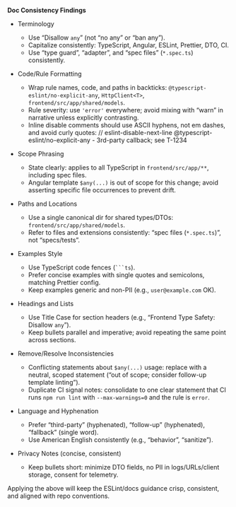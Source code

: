 **Doc Consistency Findings**

- Terminology
  - Use “Disallow `any`” (not “no any” or “ban any”).
  - Capitalize consistently: TypeScript, Angular, ESLint, Prettier, DTO, CI.
  - Use “type guard”, “adapter”, and “spec files” (`*.spec.ts`) consistently.

- Code/Rule Formatting
  - Wrap rule names, code, and paths in backticks: `@typescript-eslint/no-explicit-any`, `HttpClient<T>`, `frontend/src/app/shared/models`.
  - Rule severity: use `'error'` everywhere; avoid mixing with “warn” in narrative unless explicitly contrasting.
  - Inline disable comments should use ASCII hyphens, not em dashes, and avoid curly quotes:
    // eslint-disable-next-line @typescript-eslint/no-explicit-any - 3rd-party callback; see T-1234

- Scope Phrasing
  - State clearly: applies to all TypeScript in `frontend/src/app/**`, including spec files.
  - Angular template `$any(...)` is out of scope for this change; avoid asserting specific file occurrences to prevent drift.

- Paths and Locations
  - Use a single canonical dir for shared types/DTOs: `frontend/src/app/shared/models`.
  - Refer to files and extensions consistently: “spec files (`*.spec.ts`)”, not “specs/tests”.

- Examples Style
  - Use TypeScript code fences (` ```ts `).
  - Prefer concise examples with single quotes and semicolons, matching Prettier config.
  - Keep examples generic and non-PII (e.g., `user@example.com` OK).

- Headings and Lists
  - Use Title Case for section headers (e.g., “Frontend Type Safety: Disallow `any`”).
  - Keep bullets parallel and imperative; avoid repeating the same point across sections.

- Remove/Resolve Inconsistencies
  - Conflicting statements about `$any(...)` usage: replace with a neutral, scoped statement (“out of scope; consider follow-up template linting”).
  - Duplicate CI signal notes: consolidate to one clear statement that CI runs `npm run lint` with `--max-warnings=0` and the rule is `error`.

- Language and Hyphenation
  - Prefer “third-party” (hyphenated), “follow-up” (hyphenated), “fallback” (single word).
  - Use American English consistently (e.g., “behavior”, “sanitize”).

- Privacy Notes (concise, consistent)
  - Keep bullets short: minimize DTO fields, no PII in logs/URLs/client storage, consent for telemetry.

Applying the above will keep the ESLint/docs guidance crisp, consistent, and aligned with repo conventions.